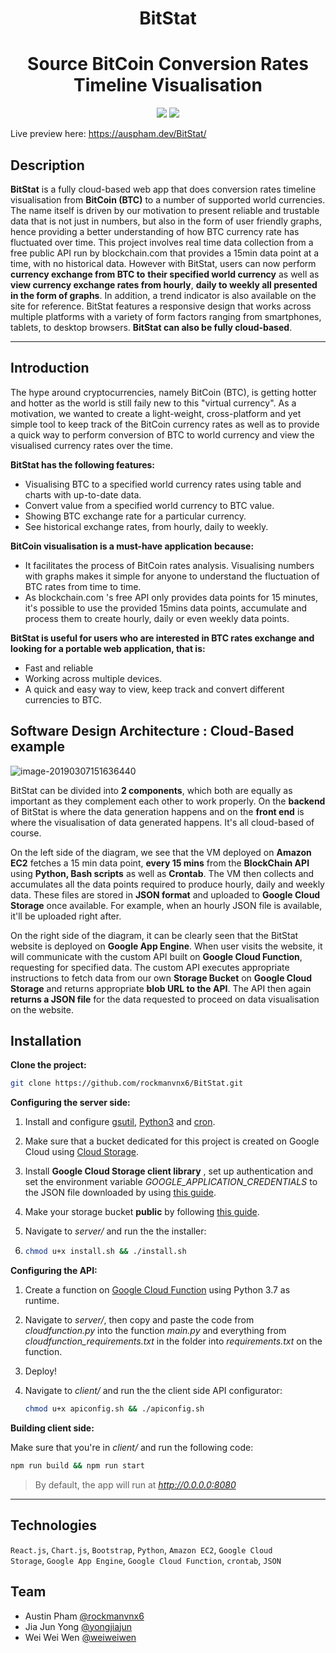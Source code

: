 <h1 align="center">
BitStat
</h1>

<h1 align="center">
  Source BitCoin Conversion Rates Timeline Visualisation
</h1>
<p align="center">
  <a href="#"><img src="https://img.shields.io/badge/License-MIT-blue.svg"></a>
  <a href="https://auspham.dev/BitStat/" target="_blank"><img src="https://img.shields.io/badge/Preview-Live-green.svg"></a>


Live preview here: https://auspham.dev/BitStat/


## Description

<b>BitStat</b> is a fully cloud-based web app that does conversion rates timeline visualisation from **BitCoin (BTC)** to a number of supported world currencies. The name itself is driven by our motivation to present reliable and trustable data that is not just in numbers, but also in the form of user friendly graphs, hence
providing a better understanding of how BTC currency rate has fluctuated over time. This project involves
real time data collection from a free public API run by blockchain.com that provides a 15min data point
at a time, with no historical data. However with BitStat, users can now perform **currency exchange from BTC to**
**their specified world currency** as well as **view currency exchange rates from hourly**, **daily to weekly all presented**
**in the form of graphs**. In addition, a trend indicator is also available on the site for reference. BitStat
features a responsive design that works across multiple platforms with a variety of form factors ranging
from smartphones, tablets, to desktop browsers. <b>BitStat can also be fully cloud-based</b>.

<hr />

## Introduction

The hype around cryptocurrencies, namely BitCoin (BTC), is getting hotter and hotter as the world is still faily new to this "virtual currency". As a motivation, we wanted to create a light-weight, cross-platform and yet simple tool to keep track of the BitCoin currency rates as well as to provide a quick way to perform conversion of BTC to world currency and view the visualised currency rates over the time. 

**BitStat has the following features:** 

- Visualising BTC to a specified world currency rates using table and charts with up-to-date data. 
- Convert value from a specified world currency to BTC value.
- Showing BTC exchange rate for a particular currency.
- See historical exchange rates, from hourly, daily to weekly. 

**BitCoin visualisation is a must-have application because:** 

- It facilitates the process of BitCoin rates analysis. Visualising numbers with graphs makes it simple for anyone to understand the fluctuation of BTC rates from time to time.
- As blockchain.com 's free API only provides data points for 15 minutes, it's possible to use the provided 15mins data points, accumulate and process them to create hourly, daily or even weekly data points. 

**BitStat is useful for users who are interested in BTC rates exchange and looking for a portable web application, that is:** 

- Fast and reliable
- Working across multiple devices.
- A quick and easy way to view, keep track and convert different currencies to BTC. 

## Software Design Architecture : Cloud-Based example

![image-20190307151636440](http://jjyong.me/images/BitStat%20Software%20Design.png)

BitStat can be divided into <b>2 components</b>, which both are equally as important as they complement each other to work properly. On the **backend** of BitStat is where the data generation happens and on the **front end** is where the visualisation of data generated happens. It's all cloud-based of course. 

On the left side of the diagram, we see that the VM deployed on **Amazon EC2** fetches a 15 min data point, <b>every 15 mins</b> from the **BlockChain API** using **Python, Bash scripts** as well as **Crontab**. The VM then collects and accumulates all the data points required to produce hourly, daily and weekly data. These files are stored in **JSON format** and uploaded to **Google Cloud Storage** once available. For example, when an hourly JSON file is available, it'll be uploaded right after. 

On the right side of the diagram, it can be clearly seen that the BitStat website is deployed on **Google App Engine**. When user visits the website, it will communicate with the custom API built on **Google Cloud Function**, requesting for specified data. The custom API executes appropriate instructions to fetch data from our own **Storage Bucket** on **Google Cloud Storage** and returns appropriate **blob URL to the API**. The API then again **returns a JSON file** for the data requested to proceed on data visualisation on the website. 

## Installation

**Clone the project:**

```bash
git clone https://github.com/rockmanvnx6/BitStat.git
```

**Configuring the server side:**

1. Install and configure [gsutil](https://cloud.google.com/storage/docs/gsutil_install), [Python3](https://docs.python-guide.org/starting/install3/linux/) and [cron](https://www.rosehosting.com/blog/ubuntu-crontab/).

2. Make sure that a bucket dedicated for this project is created on Google Cloud using [Cloud Storage](https://console.cloud.google.com/storage/).

3. Install **Google Cloud Storage client library** , set up authentication and set the environment variable *GOOGLE_APPLICATION_CREDENTIALS* to the JSON file downloaded by using [this guide](https://cloud.google.com/storage/docs/reference/libraries#client-libraries-usage-python).

4. Make your storage bucket **public** by following [this guide](https://cloud.google.com/storage/docs/access-control/making-data-public).

5. Navigate to *server/* and run the the installer:

6. ```bash
   chmod u+x install.sh && ./install.sh
   ```

**Configuring the API:**

1. Create a function on [Google Cloud Function](https://console.cloud.google.com/functions) using Python 3.7 as runtime.

2. Navigate to *server/*, then copy and paste the code from *cloudfunction.py* into the function *main.py* and everything from *cloudfunction_requirements.txt* in the folder into *requirements.txt* on the function.

3. Deploy!

4. Navigate to *client/* and run the the client side API configurator:

   ```bash
   chmod u+x apiconfig.sh && ./apiconfig.sh
   ```

**Building client side:**

Make sure that you're in *client/* and run the following code:

```bash
npm run build && npm run start
```

> By default, the app will run at *http://0.0.0.0:8080*

<hr />


## Technologies
<code>React.js</code>, <code>Chart.js</code>, <code>Bootstrap</code>, <code>Python</code>, <code>Amazon EC2</code>, <code>Google Cloud Storage</code>, <code>Google App Engine</code>, `Google Cloud Function`, <code>crontab</code>, <code>JSON</code>

## Team
- Austin Pham [@rockmanvnx6](https://github.com/rockmanvnx6) 
- Jia Jun Yong [@yongjiajun](https://github.com/yongjiajun) 
- Wei Wei Wen [@weiweiwen](https://github.com/weiweiwen) 
